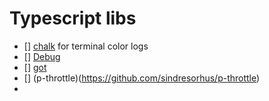 # Typescript libs

- [] [chalk](https://github.com/chalk/chalk#readme) for terminal color logs
- [] [Debug]()
- [] [got](https://github.com/sindresorhus/got#comparison)
- [] (p-throttle)(https://github.com/sindresorhus/p-throttle)
- 
